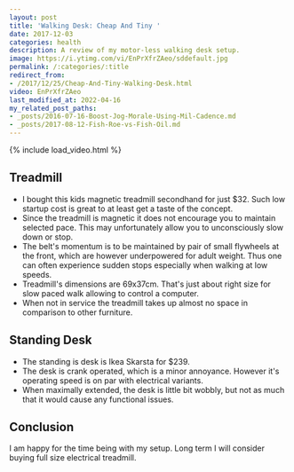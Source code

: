 ```yaml
---
layout: post
title: 'Walking Desk: Cheap And Tiny '
date: 2017-12-03
categories: health
description: A review of my motor-less walking desk setup.
image: https://i.ytimg.com/vi/EnPrXfrZAeo/sddefault.jpg
permalink: /:categories/:title
redirect_from:
- /2017/12/25/Cheap-And-Tiny-Walking-Desk.html
video: EnPrXfrZAeo
last_modified_at: 2022-04-16
my_related_post_paths:
- _posts/2016-07-16-Boost-Jog-Morale-Using-Mil-Cadence.md
- _posts/2017-08-12-Fish-Roe-vs-Fish-Oil.md
---
```




{% include load_video.html %}

## Treadmill
- I bought this kids magnetic treadmill secondhand for just $32. Such low startup cost is great to at least get a taste of the concept.
- Since the treadmill is magnetic it does not encourage you to maintain selected pace. This may unfortunately allow you to unconsciously slow down or stop.
- The belt's momentum is to be maintained by pair of small flywheels at the front, which are however underpowered for adult weight. Thus one can often experience sudden stops especially when walking at low speeds.
- Treadmill's dimensions are 69x37cm. That's just about right size for slow paced walk allowing to control a computer.
- When not in service the treadmill takes up almost no space in comparison to other furniture.

## Standing Desk
- The standing is desk is Ikea Skarsta for $239.
- The desk is crank operated, which is a minor annoyance. However it's operating speed is on par with electrical variants.
- When maximally extended, the desk is little bit wobbly, but not as much that it would cause any functional issues.

## Conclusion
I am happy for the time being with my setup. Long term I will consider buying full size electrical treadmill.
